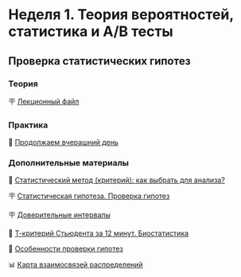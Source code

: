 # Неделя 1. Теория вероятностей, статистика и А/B тесты
## Проверка статистических гипотез

### Теория
🪧 [Лекционный файл](../../slides/Stat_tests.pdf)

### Практика

📍 [Продолжаем вчерашний день](../04-04-task.ipynb)

### Дополнительные материалы

🎥 [Статистический метод (критерий): как выбрать для анализа?](https://www.youtube.com/watch?v=ZaZYy0YUdY8)

🪧 [Статистическая гипотеза. Проверка
гипотез](https://mse.msu.ru/wp-content/uploads/2020/03/%D0%9B%D0%B5%D0%BA%D1%86%D0%B8%D1%8F-6-%D0%9F%D1%80%D0%BE%D0%B2%D0%B5%D1%80%D0%BA%D0%B0-%D0%B3%D0%B8%D0%BF%D0%BE%D1%82%D0%B5%D0%B7.pdf)

🪧 [Доверительные интервалы](https://mse.msu.ru/wp-content/uploads/2020/03/%D0%9B%D0%B5%D0%BA%D1%86%D0%B8%D1%8F-5-%D0%B4%D0%BE%D0%B2%D0%B5%D1%80%D0%B8%D1%82%D0%B5%D0%BB%D1%8C%D0%BD%D1%8B%D0%B5-%D0%B8%D0%BD%D1%82%D0%B5%D1%80%D0%B2%D0%B0%D0%BB%D1%8B.pdf) 

🎥 [Т-критерий Стьюдента за 12 минут. Биостатистика](https://www.youtube.com/watch?v=JgRPcWMUKEg)

🎥 [Особенности проверки гипотез](https://www.youtube.com/watch?v=xg0dlaRfi3E)

📊 [Карта взаимосвязей распределений](http://www.math.wm.edu/~leemis/chart/UDR/UDR.html)

